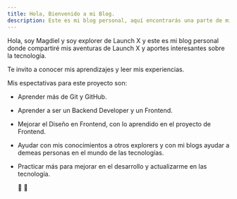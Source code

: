 ```yaml
---
title: Hola, Bienvenido a mi Blog.
description: Este es mi blog personal, aquí encontrarás una parte de mi vida.
---
```


Hola, soy Magdiel y soy explorer de Launch X  y este es mi blog personal donde compartiré mis aventuras de Launch X y aportes interesantes sobre la tecnología.

Te invito a conocer mis aprendizajes y leer mis experiencias.

Mis espectativas para este proyecto son:

 - Aprender más de Git y GitHub.
 - Aprender a ser un Backend Developer y un Frontend.
 - Mejorar el Diseño en Frontend, con lo aprendido en el proyecto de Frontend.
 - Ayudar con mis conocimientos a otros explorers y con mi blogs ayudar a demeas personas en el mundo de las tecnologías.
 - Practicar más para mejorar en el desarrollo y actualizarme en las tecnología.

    🚀  🚀
